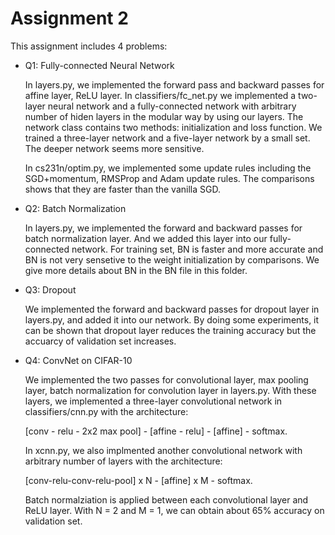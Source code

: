 # Assignment 2

This assignment includes 4 problems:

- Q1: Fully-connected Neural Network 

  In layers.py, we implemented the forward pass and backward passes for affine layer, ReLU layer. In classifiers/fc_net.py we
  implemented a two-layer neural network and a fully-connected network with arbitrary number of hiden layers in the modular way 
  by using our layers. The network class contains two methods: initialization and loss function.
  We trained a three-layer network and a five-layer network by a small set. The deeper network seems more 
  sensitive. 
  
  In cs231n/optim.py, we implemented some update rules including the SGD+momentum, RMSProp and Adam update rules. The comparisons 
  shows that they are faster than the vanilla SGD. 
  

- Q2: Batch Normalization

  In layers.py, we implemented the forward and backward passes for batch normalization layer. And we added this layer into our 
  fully-connected network. For training set, BN is faster and more accurate and BN is not very sensetive to the weight 
  initialization by comparisons. We give more details about BN in the BN file in this folder.

- Q3: Dropout 

  We implemented the forward and backward passes for dropout layer in layers.py, and added it into our network. By doing some 
  experiments, it can be shown that dropout layer reduces the training accuracy but the accuarcy of validation set increases.

- Q4: ConvNet on CIFAR-10 

  We implemented the two passes for convolutional layer, max pooling layer, batch normalization for convolution layer in layers.py. 
  With these layers, we implemented a three-layer convolutional network in classifiers/cnn.py with the architecture:
  
  [conv - relu - 2x2 max pool] - [affine - relu] - [affine] - softmax.
  
  In xcnn.py, we also implmented another convolutional network with arbitrary number of layers with the architecture:
  
  [conv-relu-conv-relu-pool] x N - [affine] x M - softmax.

  Batch normalziation is applied between each convolutional layer and ReLU layer.
  With N = 2 and M = 1, we can obtain about 65% accuracy on validation set.
